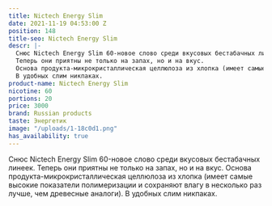 ```yaml
---
title: Nictech Energy Slim
date: 2021-11-19 04:53:00 Z
position: 148
title-seo: Nictech Energy Slim
descr: |-
  Снюс Nictech Energy Slim 60-новое слово среди вкусовых бестабачных линеек.
  Теперь они приятны не только на запах, но и на вкус.
  Основа продукта-микрокристаллическая целлюлоза из хлопка (имеет самые высокие показатели полимеризации и сохраняют влагу в несколько раз лучше, чем древесные аналоги).
  В удобных слим никпаках.
product-name: Nictech Energy Slim
nicotine: 60
portions: 20
price: 3000
brand: Russian products
taste: Энергетик
image: "/uploads/1-18c0d1.png"
has_availability: true
---
```


Снюс Nictech Energy Slim 60-новое слово среди вкусовых бестабачных линеек.
Теперь они приятны не только на запах, но и на вкус.
Основа продукта-микрокристаллическая целлюлоза из хлопка (имеет самые высокие показатели полимеризации и сохраняют влагу в несколько раз лучше, чем древесные аналоги).
В удобных слим никпаках.